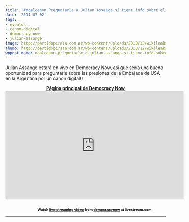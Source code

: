```yaml
---
title: "#noalcanon Preguntarle a Julian Assange si tiene info sobre el Canon en Argentina!"
date: '2011-07-02'
tags:
- eventos
- canon-digital
- democracy-now
- julian-assange
image: http://partidopirata.com.ar/wp-content/uploads/2010/12/wikileaks.jpg
thumb: http://partidopirata.com.ar/wp-content/uploads/2010/12/wikileaks-150x150.jpg
wppost_name: noalcanon-preguntarle-a-julian-assange-si-tiene-info-sobre-el-canon-en-argentina
---
```


Julian Assange estará en vivo en Democracy Now, así que sería una buena oportunidad para preguntarle sobre las presiones de la Embajada de USA en la Argentina por un canon digital!!
<p style="text-align: center;"><strong><a href="http://www.democracynow.org/" target="_blank">Página principal de Democracy Now</a>
<iframe width="560" height="340" src="http://cdn.livestream.com/embed/democracynow?layout=4&amp;autoplay=false" style="border:0;outline:0" frameborder="0" scrolling="no"></iframe><div style="font-size: 11px;padding-top:10px;text-align:center;width:560px">Watch <a href="http://www.livestream.com/?utm_source=lsplayer&amp;utm_medium=embed&amp;utm_campaign=footerlinks" title="live streaming video">live streaming video</a> from <a href="http://www.livestream.com/democracynow?utm_source=lsplayer&amp;utm_medium=embed&amp;utm_campaign=footerlinks" title="Watch democracynow at livestream.com">democracynow</a> at livestream.com</div>
</strong></p>


<hr />
